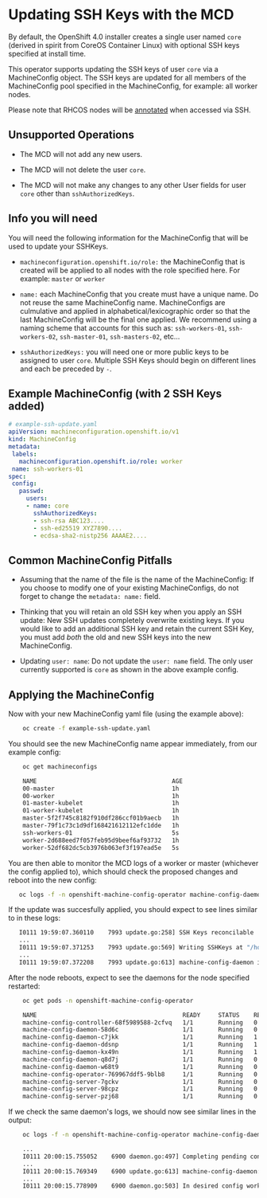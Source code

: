 # Updating SSH Keys with the MCD

By default, the OpenShift 4.0 installer creates a single user named `core` (derived in spirit from CoreOS Container Linux) with optional SSH keys specified at install time.

This operator supports updating the SSH keys of user `core` via a MachineConfig object. The SSH keys are updated for all members of the MachineConfig pool specified in the MachineConfig, for example: all worker nodes.

Please note that RHCOS nodes will be [annotated](https://github.com/openshift/machine-config-operator/blob/master/docs/MachineConfigDaemon.md#annotating-on-ssh-access) when accessed via SSH.

## Unsupported Operations

- The MCD will not add any new users.

- The MCD will not delete the user `core`.

- The MCD will not make any changes to any other User fields for user `core` other than `sshAuthorizedKeys`.

## Info you will need

You will need the following information for the MachineConfig that will be used to update your SSHKeys.

- `machineconfiguration.openshift.io/role:` the MachineConfig that is created will be applied to all nodes with the role specified here. For example: `master` or `worker`

- `name:` each MachineConfig that you create must have a unique name. Do not reuse the same MachineConfig name. MachineConfigs are culmulative and applied in alphabetical/lexicographic order so that the last MachineConfig will be the final one applied. We recommend using a naming scheme that accounts for this such as: `ssh-workers-01`, `ssh-workers-02`, `ssh-master-01`, `ssh-masters-02`, etc...

- `sshAuthorizedKeys:` you will need one or more public keys to be assigned to user `core`.  Multiple SSH Keys should begin on different lines and each be preceded by `-`.

## Example MachineConfig (with 2 SSH Keys added)
 ```yaml
# example-ssh-update.yaml
apiVersion: machineconfiguration.openshift.io/v1
kind: MachineConfig
metadata:
  labels:
    machineconfiguration.openshift.io/role: worker
  name: ssh-workers-01
spec:
  config:
    passwd:
      users:
      - name: core
        sshAuthorizedKeys:
        - ssh-rsa ABC123....
        - ssh-ed25519 XYZ7890....
        - ecdsa-sha2-nistp256 AAAAE2....

 ```
 ## Common MachineConfig Pitfalls
 - Assuming that the name of the file is the name of the MachineConfig: If you choose to modify one of your existing MachineConfigs, do not forget to change the `metadata: name:` field.

 - Thinking that you will retain an old SSH key when you apply an SSH update: New SSH updates completely overwrite existing keys. If you would like to add an additional SSH key and retain the current SSH Key, you must add *both* the old and new SSH keys into the new MachineConfig.

 - Updating `user: name`: Do not update the `user: name` field. The only user currently supported is `core` as shown in the above example config.

 ## Applying the MachineConfig

Now with your new MachineConfig yaml file (using the example above):
```sh
    oc create -f example-ssh-update.yaml
```

You should see the new MachineConfig name appear immediately, from our example config:
```sh
    oc get machineconfigs

    NAME                                      AGE
    00-master                                 1h
    00-worker                                 1h
    01-master-kubelet                         1h
    01-worker-kubelet                         1h
    master-5f2f745c8182f910df286ccf01b9aecb   1h
    master-79f1c73c1d9df168421612112efc1dde   1h
    ssh-workers-01                            5s
    worker-2d688eed7f057feb95d9beef6af93732   1h
    worker-52df682dc5cb3976b063ef3f197ead5e   5s

```

You are then able to monitor the MCD logs of a worker or master (whichever the config applied to), which should check the proposed changes and reboot into the new config:
```sh
   oc logs -f -n openshift-machine-config-operator machine-config-daemon-<hash>
```
If the update was succesfully applied, you should expect to see lines similar to in these logs:
```sh
   I0111 19:59:07.360110    7993 update.go:258] SSH Keys reconcilable
   ...
   I0111 19:59:07.371253    7993 update.go:569] Writing SSHKeys at "/home/core/.ssh"
   ...
   I0111 19:59:07.372208    7993 update.go:613] machine-config-daemon initiating reboot: Node will reboot into config worker-96b48815fa067f651fa50541ea6a9b5d
```
After the node reboots, expect to see the daemons for the node specified restarted:

```sh
    oc get pods -n openshift-machine-config-operator

    NAME                                         READY     STATUS    RESTARTS   AGE
    machine-config-controller-68f5989588-2cfvq   1/1       Running   0          1h
    machine-config-daemon-58d6c                  1/1       Running   0          1h
    machine-config-daemon-c7jkk                  1/1       Running   1          1h
    machine-config-daemon-ddsnp                  1/1       Running   1          1h
    machine-config-daemon-kx49n                  1/1       Running   1          1h
    machine-config-daemon-q8d7j                  1/1       Running   0          1h
    machine-config-daemon-w68t9                  1/1       Running   0          1h
    machine-config-operator-769967ddf5-9blb8     1/1       Running   0          1h
    machine-config-server-7gckv                  1/1       Running   0          1h
    machine-config-server-98cpz                  1/1       Running   0          1h
    machine-config-server-pzj68                  1/1       Running   0          1h
```

If we check the same daemon's logs, we should now see similar lines in the output:

```sh
    oc logs -f -n openshift-machine-config-operator machine-config-daemon-<same-hash>

    ...
    I0111 20:00:15.755052    6900 daemon.go:497] Completing pending config worker-52df682dc5cb3976b063ef3f197ead5e
    ...
    I0111 20:00:15.769349    6900 update.go:613] machine-config-daemon: completed update for config worker-52df682dc5cb3976b063ef3f197ead5e
    ...
    I0111 20:00:15.778909    6900 daemon.go:503] In desired config worker-52df682dc5cb3976b063ef3f197ead5e
```


